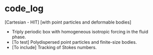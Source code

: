 # code_log

[Cartesian - HIT] [with point particles and deformable bodies]
- Triply periodic box with homogeneous isotropic forcing in the fluid phase.
- [To test] Polydispersed point particles and finite-size bodies.
- [To include] Tracking of Stokes numbers.
